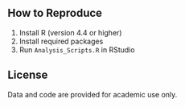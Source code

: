 ## How to Reproduce
1. Install R (version 4.4 or higher)
2. Install required packages
3. Run `Analysis_Scripts.R` in RStudio

## License
Data and code are provided for academic use only.
